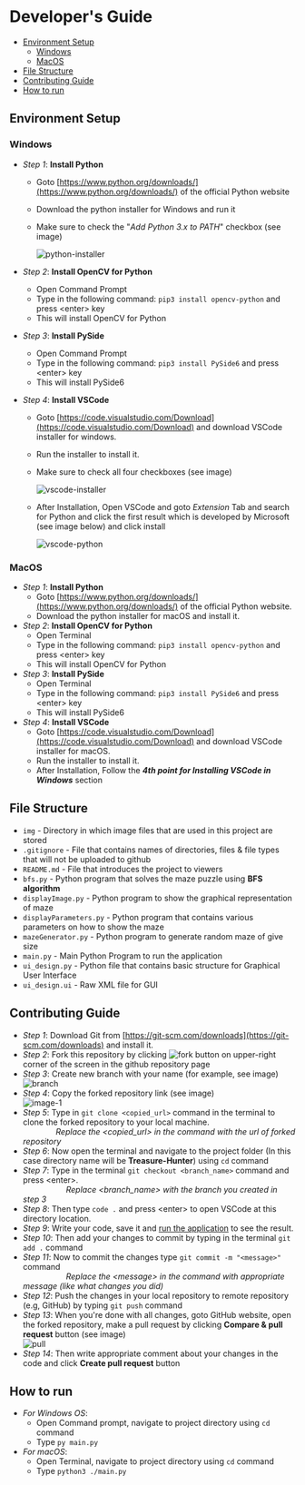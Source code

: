 # Developer's Guide

- [Environment Setup](#environment-setup)
    - [Windows](#Windows)
    - [MacOS](#MacOS)
- [File Structure](#file-structure)
- [Contributing Guide](#contributing-guide)
- [How to run](#how-to-run)

## Environment Setup
### Windows

- _Step 1_:  **Install Python**
    - Goto [https://www.python.org/downloads/](https://www.python.org/downloads/) of the official Python website
    - Download the python installer for Windows and run it
    - Make sure to check the "_Add Python 3.x to PATH_" checkbox (see image)
      
      <img src="https://i.ibb.co/THkmfVP/python-installer.png" alt="python-installer" border="0">
      
- _Step 2_: **Install OpenCV for Python**
    - Open Command Prompt
    - Type in the following command: ``` pip3 install opencv-python ``` and press \<enter\> key
    - This will install OpenCV for Python
- _Step 3_: **Install PySide**
    - Open Command Prompt
    - Type in the following command: ``` pip3 install PySide6 ``` and press \<enter\> key
    - This will install PySide6
- _Step 4_: **Install VSCode**
    - Goto [https://code.visualstudio.com/Download](https://code.visualstudio.com/Download) and download VSCode installer for windows.
    - Run the installer to install it.
    - Make sure to check all four checkboxes (see image)

      <img src="https://i.ibb.co/qkTVTbc/vscode-installer.png" alt="vscode-installer" border="0">
    - After Installation, Open VSCode and goto *Extension* Tab and search for Python and click the first result which is developed by Microsoft (see image below) and click install
    
        <img src="https://i.ibb.co/9yZDK6b/vscode-python.png" alt="vscode-python" border="0">


### MacOS

- _Step 1_: **Install Python**
    - Goto [https://www.python.org/downloads/](https://www.python.org/downloads/) of the official Python website.
    - Download the python installer for macOS and install it.
- _Step 2_: **Install OpenCV for Python**
    - Open Terminal
    - Type in the following command: ``` pip3 install opencv-python ``` and press \<enter\> key
    - This will install OpenCV for Python
- _Step 3_: **Install PySide**
    - Open Terminal
    - Type in the following command: ``` pip3 install PySide6 ``` and press \<enter\> key
    - This will install PySide6
- _Step 4_: **Install VSCode**
    - Goto [https://code.visualstudio.com/Download](https://code.visualstudio.com/Download) and download VSCode installer for macOS.
    - Run the installer to install it.
    - After Installation, Follow the ***4th point for Installing VSCode in Windows*** section



## File Structure

   - `img` - Directory in which image files that are used in this project are stored
   - `.gitignore` - File that contains names of directories, files & file types that will not be uploaded to github
   - `README.md` - File that introduces the project to viewers
   - `bfs.py` - Python program that solves the maze puzzle using **BFS algorithm**
   - `displayImage.py` - Python program to show the graphical representation of maze
   - `displayParameters.py` - Python program that contains various parameters on how to show the maze
   - `mazeGenerator.py` - Python program to generate random maze of give size
   - `main.py` - Main Python Program to run the application
   - `ui_design.py` - Python file that contains basic structure for Graphical User Interface
   - `ui_design.ui` - Raw XML file for GUI


## Contributing Guide

   - _Step 1_: Download Git from [https://git-scm.com/downloads](https://git-scm.com/downloads) and install it.
   - _Step 2_: Fork this repository by clicking <img src="https://i.ibb.co/PD6HY9s/fork.png" alt="fork" border="0"> button on upper-right corner of the screen in the github repository page
   - _Step 3_: Create new branch with your name (for example, see image)<br/>
        <img src="https://i.ibb.co/yW9NcJB/branch.png" alt="branch" border="0">
   - _Step 4_: Copy the forked repository link (see image)<br/>
        <img src="https://i.ibb.co/85xZTGb/image-1.png" alt="image-1" border="0">
   - _Step 5_: Type in ```git clone <copied_url>``` command in the terminal to clone the forked repository to your local machine.<br/>
        &nbsp;&nbsp;&nbsp;&emsp;&emsp;&emsp; _Replace the <copied_url> in the command with the url of forked repository_
   - _Step 6_: Now open the terminal and navigate to the project folder (In this case directory name will be **Treasure-Hunter**) using `cd` command
   - _Step 7_: Type in the terminal `git checkout <branch_name>` command and press \<enter\>.<br/>
            &nbsp;&nbsp;&nbsp;&nbsp;&emsp;&emsp;&emsp;&emsp; _Replace <branch_name> with the branch you created in step 3_
   - _Step 8_: Then type `code .` and press \<enter\> to open VSCode at this directory location.
   - _Step 9_: Write your code, save it and [run the application](#how-to-run) to see the result.
   - _Step 10_: Then add your changes to commit by typing in the terminal `git add .` command
   - _Step 11_: Now to commit the changes type `git commit -m "<message>"` command<br/>
            &nbsp;&nbsp;&nbsp;&nbsp;&emsp;&emsp;&emsp;&emsp; _Replace the \<message\> in the command with appropriate message (like what changes you did)_
   - _Step 12_: Push the changes in your local repository to remote repository (e.g, GitHub) by typing `git push` command
   - _Step 13_: When you're done with all changes, goto GitHub website, open the forked repository, make a pull request by clicking **Compare & pull request** button (see image)<br/><img src="https://i.ibb.co/JF0m5Jx/pull.png" alt="pull" border="0">
   - _Step 14_: Then write appropriate comment about your changes in the code and click **Create pull request** button


## How to run

   - _For Windows OS_: 
        - Open Command prompt, navigate to project directory using `cd` command
        - Type `py main.py`
   - _For macOS_: 
        - Open Terminal, navigate to project directory using `cd` command
        - Type `python3 ./main.py`
